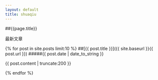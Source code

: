```yaml
---
layout: default
title: shuaqiu
---
```


##{{page.title}}

最新文章

{% for post in site.posts limit:10 %}
##[{{ post.title }}]({{ site.baseurl }}{{ post.url }})
#####{{ post.date | date_to_string }} 

{{ post.content | truncate:200 }}

{% endfor %}
